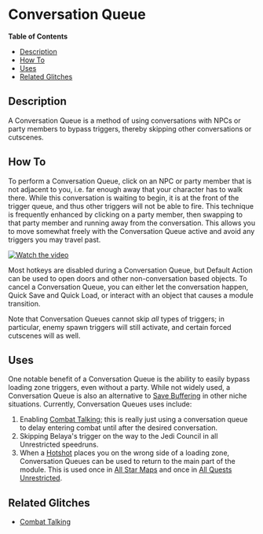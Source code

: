 # Conversation Queue

**Table of Contents**
- [Description](#description)
- [How To](#how-to)
- [Uses](#uses)
- [Related Glitches](#related-glitches)

## Description

A Conversation Queue is a method of using conversations with NPCs or party members to bypass triggers, thereby skipping other conversations or cutscenes.

## How To

To perform a Conversation Queue, click on an NPC or party member that is not adjacent to you, i.e. far enough away that your character has to walk there.  While this conversation is waiting to begin, it is at the front of the trigger queue, and thus other triggers will not be able to fire.  This technique is frequently enhanced by clicking on a party member, then swapping to that party member and running away from the conversation.  This allows you to move somewhat freely with the Conversation Queue active and avoid any triggers you may travel past.

[![Watch the video](https://img.youtube.com/vi/6Twe6gQyuPE/maxresdefault.jpg)](https://youtu.be/6Twe6gQyuPE)

Most hotkeys are disabled during a Conversation Queue, but Default Action can be used to open doors and other non-conversation based objects.  To cancel a Conversation Queue, you can either let the conversation happen, Quick Save and Quick Load, or interact with an object that causes a module transition.

Note that Conversation Queues cannot skip *all* types of triggers; in particular, enemy spawn triggers will still activate, and certain forced cutscenes will as well.

## Uses

One notable benefit of a Conversation Queue is the ability to easily bypass loading zone triggers, even without a party.  While not widely used, a Conversation Queue is also an alternative to [Save Buffering](<Save Buffering.md>) in other niche situations.  Currently, Conversation Queues uses include:

1. Enabling [Combat Talking](<Combat Talking.md>); this is really just using a conversation queue to delay entering combat until after the desired conversation.
2. Skipping Belaya's trigger on the way to the Jedi Council in all Unrestricted speedruns.
3. When a [Hotshot](</Major Glitches/Hotshot.md>) places you on the wrong side of a loading zone, Conversation Queues can be used to return to the main part of the module.  This is used once in [All Star Maps](</Route Guides/All Star Maps.md>) and once in [All Quests Unrestricted](</Route Guides/All Quests Unrestricted.md>).

## Related Glitches

* [Combat Talking](<Combat Talking.md>)
